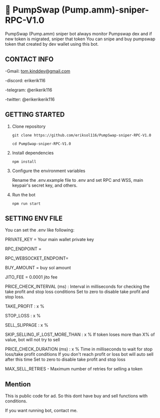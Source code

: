 # 🤖 PumpSwap (Pump.amm)-sniper-RPC-V1.0
PumpSwap (Pump.amm) sniper bot always monitor Pumpswap dex and if new token is migrated, sniper that token
You can snipe and buy pumpswap token that created by dev wallet using this bot.


## CONTACT INFO
-Gmail: tom.kinddev@gmail.com

-discord:  erikerik116

-telegram: @erikerik116

-twitter: @erikerikerik116
## GETTING STARTED

1. Clone repository

    ```
    git clone https://github.com/eriksol116/PumpSwap-sniper-RPC-V1.0

    cd PumpSwap-sniper-RPC-V1.0
    ```


2. Install dependencies

    ```
    npm install
    ```
3. Configure the environment variables

    Rename the .env.example file to .env and set RPC and WSS, main keypair's secret key, and others.

4. Run the bot

    ```
    npm run start
    ```


## SETTING ENV FILE

You can set the .env like following:

PRIVATE_KEY =
    Your main wallet private key

RPC_ENDPOINT = 

RPC_WEBSOCKET_ENDPOINT=

BUY_AMOUNT = 
    buy sol amount

JITO_FEE = 0.0001
    jito fee

PRICE_CHECK_INTERVAL (ms) :
   Interval in milliseconds for checking the take profit and stop loss conditions
   Set to zero to disable take profit and stop loss.

TAKE_PROFIT : x %

STOP_LOSS : x  %

SELL_SLIPPAGE : x %

SKIP_SELLING_IF_LOST_MORE_THAN : x %
   If token loses more than X% of value, bot will not try to sell

PRICE_CHECK_DURATION (ms) : x %
   Time in milliseconds to wait for stop loss/take profit conditions
   If you don't reach profit or loss bot will auto sell after this time
   Set to zero to disable take profit and stop loss

MAX_SELL_RETRIES - Maximum number of retries for selling a token

## Mention

This is public code for ad. So this dont have buy and sell functions with conditions.

If you want running bot, contact me.

